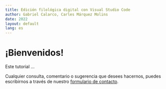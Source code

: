 ```yaml
---
title: Edición filológica digital con Visual Studio Code
author: Gabriel Calarco, Carles Márquez Molins
date: 2022
layout: default
lang: es
---
```


# ¡Bienvenidos!

Este tutorial ...

Cualquier consulta, comentario o sugerencia que desees hacernos, puedes escribirnos a través de nuestro [formulario de contacto](https://tthub.io/contacto).
